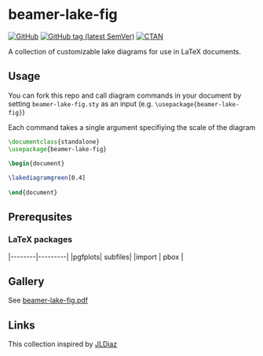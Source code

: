 # beamer-lake-fig

[![GitHub](https://img.shields.io/github/license/jsta/beamer-lake-fig.svg?color=blue)](http://www.latex-project.org/lppl.txt)
[![GitHub tag (latest SemVer)](https://img.shields.io/github/tag/jsta/beamer-lake-fig.svg?label=current%20version)](https://github.com/jsta/beamer-lake-fig/releases/latest)
[![CTAN](https://img.shields.io/ctan/v/beamer-lake-fig.svg)](https://ctan.org/pkg/beamer-lake-fig)

A collection of customizable lake diagrams for use in LaTeX documents.

## Usage

You can fork this repo and call diagram commands in your document by setting `beamer-lake-fig.sty` as an input (e.g. `\usepackage{beamer-lake-fig}`)

Each command takes a single argument specifiying the scale of the diagram

```latex
\documentclass{standalone}
\usepackage{beamer-lake-fig}

\begin{document}
	
\lakediagramgreen[0.4]
	
\end{document}
```
## Prerequsites

### LaTeX packages

|--------|---------|
|pgfplots| subfiles|
|import  | pbox    |

## Gallery

See [beamer-lake-fig.pdf](https://github.com/jsta/beamer-lake-fig/blob/master/beamer-lake-fig.pdf)

## Links

This collection inspired by [JLDiaz](https://tex.stackexchange.com/questions/95044/create-diagrams-in-latex-with-tikz)
